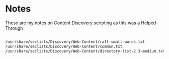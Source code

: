 # Notes

These are my notes on Content Discovery scripting as this was a Helped-Through

```bash

/usr/share/seclists/Discovery/Web-Content/raft-small-words.txt
/usr/share/seclists/Discovery/Web-Content/common.txt
/usr/share/seclists/Discovery/Web-Content/directory-list-2.3-medium.txt
```

